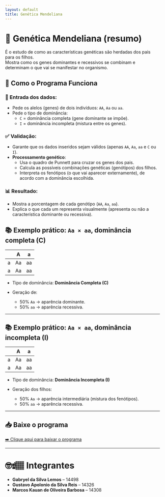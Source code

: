 ```yaml
---
layout: default
title: Genética Mendeliana
---
```


# 🧬 Genética Mendeliana (resumo)

É o estudo de como as características genéticas são herdadas dos pais para os filhos.  
Mostra como os genes dominantes e recessivos se combinam e determinam o que vai se manifestar no organismo.

## 🚀 Como o Programa Funciona

### 🎯 Entrada dos dados:

- Pede os alelos (genes) de dois indivíduos: `AA`, `Aa` ou `aa`.
- Pede o tipo de dominância:
  - `C` = dominância completa (gene dominante se impõe).
  - `I` = dominância incompleta (mistura entre os genes).

### ✅ Validação:

- Garante que os dados inseridos sejam válidos (apenas `AA`, `Aa`, `aa` e `C` ou `I`).
- **Processamento genético**:
  - Usa o quadro de Punnett para cruzar os genes dos pais.
  - Calcula as possíveis combinações genéticas (genótipos) dos filhos.
  - Interpreta os fenótipos (o que vai aparecer externamente), de acordo com a dominância escolhida.

### 📊 Resultado:

- Mostra a porcentagem de cada genótipo (`AA`, `Aa`, `aa`).
- Explica o que cada um representa visualmente (apresenta ou não a característica dominante ou recessiva).

## 📚 Exemplo prático: `Aa × aa`, dominância completa (C)

|     | A   | a   |
|-----|-----|-----|
| a   | Aa  | aa  |
| a   | Aa  | aa  |

- Tipo de dominância: **Dominância Completa (C)**

- Geração de:
  - 50% `Aa` → aparência dominante.
  - 50% `aa` → aparência recessiva.

---

## 📚 Exemplo prático: `Aa × aa`, dominância incompleta (I)

|     | A   | a   |
|-----|-----|-----|
| a   | Aa  | aa  |
| a   | Aa  | aa  |

- Tipo de dominância: **Dominância Incompleta (I)**

- Geração dos filhos:
  - 50% `Aa` → aparência intermediária (mistura dos fenótipos).
  - 50% `aa` → aparência recessiva.

---

## 📥 Baixe o programa

[➡️ Clique aqui para baixar o programa](https://github.com/GustavoApolonio/GeneticaMendeliana/raw/refs/heads/main/dist/publish.zip)

---

# 🤓☝🏽 Integrantes

- **Gabryel da Silva Lemos** – 14498  
- **Gustavo Apolonio da Silva Reis** – 14326  
- **Marcos Kauan de Oliveira Barbosa** – 14308
